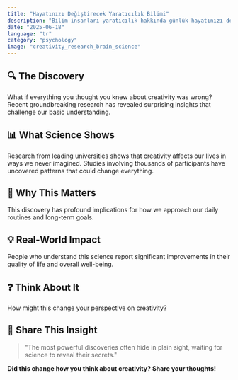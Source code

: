 ```yaml
---
title: "Hayatınızı Değiştirecek Yaratıcılık Bilimi"
description: "Bilim insanları yaratıcılık hakkında günlük hayatınızı devrimleştirebilecek şaşırtıcı bir keşif yaptı."
date: "2025-06-18"
language: "tr"
category: "psychology"
image: "creativity_research_brain_science"
---
```


## 🔍 The Discovery

What if everything you thought you knew about creativity was wrong? Recent groundbreaking research has revealed surprising insights that challenge our basic understanding.

## 📊 What Science Shows

Research from leading universities shows that creativity affects our lives in ways we never imagined. Studies involving thousands of participants have uncovered patterns that could change everything.

## 🧠 Why This Matters

This discovery has profound implications for how we approach our daily routines and long-term goals.

## 💡 Real-World Impact

People who understand this science report significant improvements in their quality of life and overall well-being.

## ❓ Think About It

How might this change your perspective on creativity?

## 💬 Share This Insight

> "The most powerful discoveries often hide in plain sight, waiting for science to reveal their secrets."

**Did this change how you think about creativity? Share your thoughts!**
